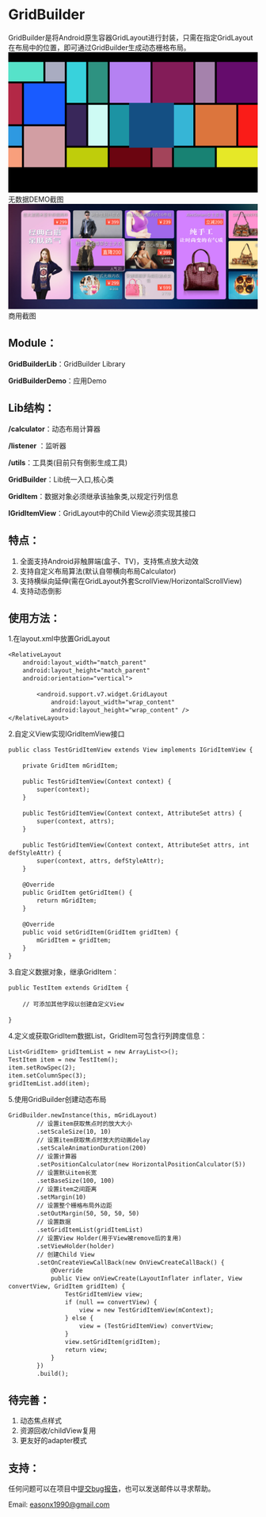 # GridBuilder

GridBuilder是将Android原生容器GridLayout进行封装，只需在指定GridLayout在布局中的位置，即可通过GridBuilder生成动态栅格布局。
![](screenshots/GridBuilder_1.png)
无数据DEMO截图
![](screenshots/GridBuilder_2.jpg)
商用截图

## Module：

 **GridBuilderLib**：GridBuilder Library
 
 **GridBuilderDemo**：应用Demo

## Lib结构：

  **/calculator**：动态布局计算器
  
  **/listener** ：监听器
  
  **/utils**：工具类(目前只有倒影生成工具)
  
  **GridBuilder**：Lib统一入口,核心类
  
  **GridItem**：数据对象必须继承该抽象类,以规定行列信息
  
  **IGridItemView**：GridLayout中的Child View必须实现其接口

## 特点：

 1. 全面支持Android非触屏端(盒子、TV)，支持焦点放大动效
 2. 支持自定义布局算法(默认自带横向布局Calculator)
 3. 支持横纵向延伸(需在GridLayout外套ScrollView/HorizontalScrollView)
 4. 支持动态倒影
    
## 使用方法：

1.在layout.xml中放置GridLayout

    <RelativeLayout
        android:layout_width="match_parent"
        android:layout_height="match_parent"
        android:orientation="vertical">

            <android.support.v7.widget.GridLayout
                android:layout_width="wrap_content"
                android:layout_height="wrap_content" />
    </RelativeLayout>

2.自定义View实现IGridItemView接口

    public class TestGridItemView extends View implements IGridItemView {

        private GridItem mGridItem;

        public TestGridItemView(Context context) {
            super(context);
        }

        public TestGridItemView(Context context, AttributeSet attrs) {
            super(context, attrs);
        }

        public TestGridItemView(Context context, AttributeSet attrs, int defStyleAttr) {
            super(context, attrs, defStyleAttr);
        }

        @Override
        public GridItem getGridItem() {
            return mGridItem;
        }

        @Override
        public void setGridItem(GridItem gridItem) {
            mGridItem = gridItem;
        }
    }

3.自定义数据对象，继承GridItem：

    public TestItem extends GridItem {

        // 可添加其他字段以创建自定义View

    }

4.定义或获取GridItem数据List，GridItem可包含行列跨度信息：

    List<GridItem> gridItemList = new ArrayList<>();
    TestItem item = new TestItem();
    item.setRowSpec(2);
    item.setColumnSpec(3);
    gridItemList.add(item);


5.使用GridBuilder创建动态布局

    GridBuilder.newInstance(this, mGridLayout)
            // 设置item获取焦点时的放大大小
            .setScaleSize(10, 10)
            // 设置item获取焦点时放大的动画delay
            .setScaleAnimationDuration(200)
            // 设置计算器
            .setPositionCalculator(new HorizontalPositionCalculator(5))
            // 设置默认item长宽
            .setBaseSize(100, 100)
            // 设置item之间距离
            .setMargin(10)
            // 设置整个栅格布局外边距
            .setOutMargin(50, 50, 50, 50)
            // 设置数据
            .setGridItemList(gridItemList)
            // 设置View Holder(用于View被remove后的复用)
            .setViewHolder(holder)
            // 创建Child View
            .setOnCreateViewCallBack(new OnViewCreateCallBack() {
                @Override
                public View onViewCreate(LayoutInflater inflater, View convertView, GridItem gridItem) {
                    TestGridItemView view;
                    if (null == convertView) {
                        view = new TestGridItemView(mContext);
                    } else {
                        view = (TestGridItemView) convertView;
                    }
                    view.setGridItem(gridItem);
                    return view;
                }
            })
            .build();


## 待完善：

1. 动态焦点样式
2. 资源回收/childView复用
3. 更友好的adapter模式

## 支持：
任何问题可以在项目中[提交bug报告](https://github.com/Eason90/GridBuilder/issues)，也可以发送邮件以寻求帮助。

Email: easonx1990@gmail.com
